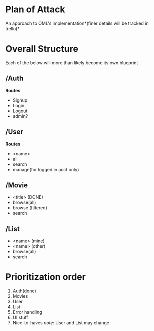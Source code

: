 # Plan of Attack
An approach to OML's implementation*(finer details will be tracked in trello)*
# Overall Structure
Each of the below will more than likely become its own blueprint
## /Auth
**Routes**
- Signup
- Login
- Logout
- admin?
## /User
**Routes**
- \<name>
- all
- search
- manage(for logged in acct only)
## /Movie
- \<title> (DONE)
- browse(all) 
- browse (filtered)
- search
## /List
- \<name> (mine)
- \<name> (other)
- browse(all)
- search

# Prioritization order
1. Auth(done)
1. Movies
1. User
1. List
1. Error handling
1. UI stuff
1. Nice-to-haves
*note*: User and List may change
